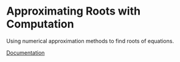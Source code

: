 # Approximating Roots with Computation

Using numerical approximation methods to find roots of equations.

[Documentation](./Approximating_Roots_with_Computation.pdf)

